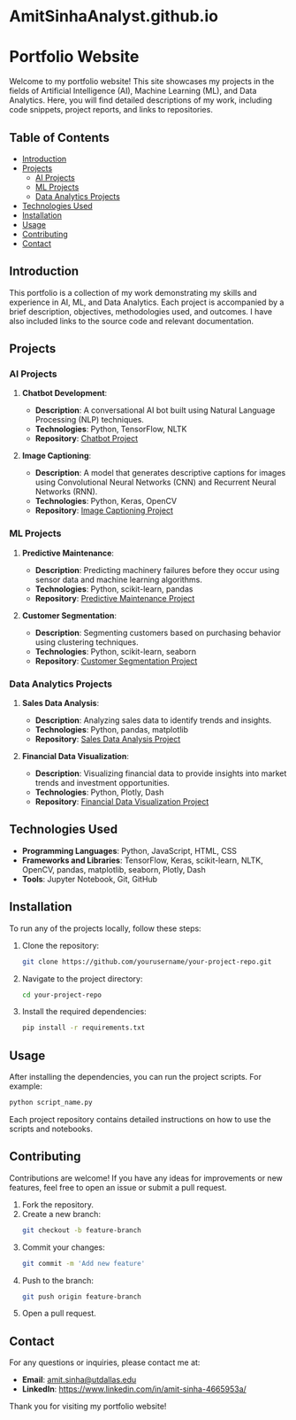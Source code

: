 # AmitSinhaAnalyst.github.io

# Portfolio Website

Welcome to my portfolio website! This site showcases my projects in the fields of Artificial Intelligence (AI), Machine Learning (ML), and Data Analytics. Here, you will find detailed descriptions of my work, including code snippets, project reports, and links to repositories.

## Table of Contents
- [Introduction](#introduction)
- [Projects](#projects)
  - [AI Projects](#ai-projects)
  - [ML Projects](#ml-projects)
  - [Data Analytics Projects](#data-analytics-projects)
- [Technologies Used](#technologies-used)
- [Installation](#installation)
- [Usage](#usage)
- [Contributing](#contributing)
- [Contact](#contact)

## Introduction

This portfolio is a collection of my work demonstrating my skills and experience in AI, ML, and Data Analytics. Each project is accompanied by a brief description, objectives, methodologies used, and outcomes. I have also included links to the source code and relevant documentation.

## Projects

### AI Projects
1. **Chatbot Development**: 
   - **Description**: A conversational AI bot built using Natural Language Processing (NLP) techniques.
   - **Technologies**: Python, TensorFlow, NLTK
   - **Repository**: [Chatbot Project](https://github.com/yourusername/chatbot-project)

2. **Image Captioning**: 
   - **Description**: A model that generates descriptive captions for images using Convolutional Neural Networks (CNN) and Recurrent Neural Networks (RNN).
   - **Technologies**: Python, Keras, OpenCV
   - **Repository**: [Image Captioning Project](https://github.com/yourusername/image-captioning-project)

### ML Projects
1. **Predictive Maintenance**: 
   - **Description**: Predicting machinery failures before they occur using sensor data and machine learning algorithms.
   - **Technologies**: Python, scikit-learn, pandas
   - **Repository**: [Predictive Maintenance Project](https://github.com/yourusername/predictive-maintenance-project)

2. **Customer Segmentation**: 
   - **Description**: Segmenting customers based on purchasing behavior using clustering techniques.
   - **Technologies**: Python, scikit-learn, seaborn
   - **Repository**: [Customer Segmentation Project](https://github.com/yourusername/customer-segmentation-project)

### Data Analytics Projects
1. **Sales Data Analysis**: 
   - **Description**: Analyzing sales data to identify trends and insights.
   - **Technologies**: Python, pandas, matplotlib
   - **Repository**: [Sales Data Analysis Project](https://github.com/yourusername/sales-data-analysis-project)

2. **Financial Data Visualization**: 
   - **Description**: Visualizing financial data to provide insights into market trends and investment opportunities.
   - **Technologies**: Python, Plotly, Dash
   - **Repository**: [Financial Data Visualization Project](https://github.com/yourusername/financial-data-visualization-project)

## Technologies Used
- **Programming Languages**: Python, JavaScript, HTML, CSS
- **Frameworks and Libraries**: TensorFlow, Keras, scikit-learn, NLTK, OpenCV, pandas, matplotlib, seaborn, Plotly, Dash
- **Tools**: Jupyter Notebook, Git, GitHub

## Installation

To run any of the projects locally, follow these steps:

1. Clone the repository:
   ```sh
   git clone https://github.com/yourusername/your-project-repo.git
   ```
2. Navigate to the project directory:
   ```sh
   cd your-project-repo
   ```
3. Install the required dependencies:
   ```sh
   pip install -r requirements.txt
   ```

## Usage

After installing the dependencies, you can run the project scripts. For example:

```sh
python script_name.py
```

Each project repository contains detailed instructions on how to use the scripts and notebooks.

## Contributing

Contributions are welcome! If you have any ideas for improvements or new features, feel free to open an issue or submit a pull request.

1. Fork the repository.
2. Create a new branch:
   ```sh
   git checkout -b feature-branch
   ```
3. Commit your changes:
   ```sh
   git commit -m 'Add new feature'
   ```
4. Push to the branch:
   ```sh
   git push origin feature-branch
   ```
5. Open a pull request.

## Contact

For any questions or inquiries, please contact me at:

- **Email**: amit.sinha@utdallas.edu
- **LinkedIn**: https://www.linkedin.com/in/amit-sinha-4665953a/

Thank you for visiting my portfolio website!
